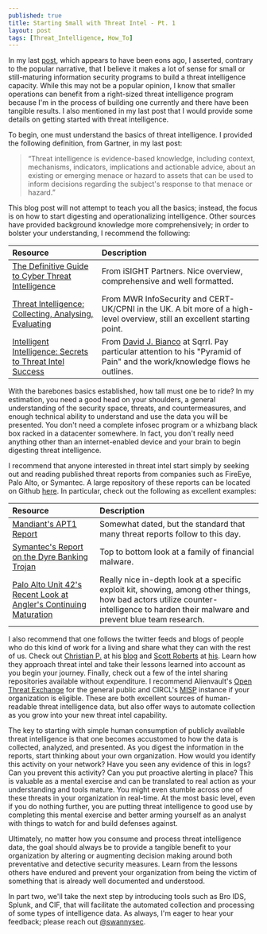 ```yaml
---
published: true
title: Starting Small with Threat Intel - Pt. 1
layout: post
tags: [Threat_Intelligence, How_To]
---
```

In my last [post](https://swannysec.net/2015/11/07/talking-point-threat-intel-is-not-an-all-or-nothing-proposition.html), which appears to have been eons ago, I asserted, contrary to the popular narrative, that I believe it makes a lot of sense for small or still-maturing information security programs to build a threat intelligence capacity.  While this may not be a popular opinion, I know that smaller operations can benefit from a right-sized threat intelligence program because I'm in the process of building one currently and there have been tangible results.  I also mentioned in my last post that I would provide some details on getting started with threat intelligence.

To begin, one must understand the basics of threat intelligence.  I provided the following definition, from Gartner, in my last post:

> “Threat intelligence is evidence-based knowledge, including context, mechanisms, indicators, implications and actionable advice, about an existing or emerging menace or hazard to assets that can be used to inform decisions regarding the subject's response to that menace or hazard.”

This blog post will not attempt to teach you all the basics; instead, the focus is on how to start digesting and operationalizing intelligence.  Other sources have provided background knowledge more comprehensively; in order to bolster your understanding, I recommend the following:

| Resource | Description |
|:--------------|:-----------------|
| [The Definitive Guide to Cyber Threat Intelligence](https://cryptome.org/2015/09/cti-guide.pdf) | From iSIGHT Partners.  Nice overview, comprehensive and well formatted. |
| [Threat Intelligence: Collecting, Analysing, Evaluating](https://www.mwrinfosecurity.com/system/assets/909/original/Threat_Intelligence_Whitepaper.pdf) | From MWR InfoSecurity and CERT-UK/CPNI in the UK.  A bit more of a high-level overview, still an excellent starting point. |
| [Intelligent Intelligence: Secrets to Threat Intel Success](https://speakerdeck.com/davidjbianco/intelligent-intelligence-secrets-to-threat-intel-success) | From [David J. Bianco](https://twitter.com/DavidJBianco) at Sqrrl.  Pay particular attention to his "Pyramid of Pain" and the work/knowledge flows he outlines. |

With the barebones basics established, how tall must one be to ride?  In my estimation, you need a good head on your shoulders, a general understanding of the security space, threats, and countermeasures, and enough technical ability to understand and use the data you will be presented.  You don't need a complete infosec program or a whizbang black box racked in a datacenter somewhere.  In fact, you don't really need anything other than an internet-enabled device and your brain to begin digesting threat intelligence.  

I recommend that anyone interested in threat intel start simply by seeking out and reading published threat reports from companies such as FireEye, Palo Alto, or Symantec.  A large repository of these reports can be located on Github [here](https://github.com/kbandla/APTnotes).  In particular, check out the following as excellent examples:

| Resource | Description |
|:--------------|:-----------------|
| [Mandiant's APT1 Report](http://intelreport.mandiant.com/Mandiant_APT1_Report.pdf) | Somewhat dated, but the standard that many threat reports follow to this day. |
| [Symantec's Report on the Dyre Banking Trojan](https://www.symantec.com/content/en/us/enterprise/media/security_response/whitepapers/dyre-emerging-threat.pdf) | Top to bottom look at a family of financial malware. |
| [Palo Alto Unit 42's Recent Look at Angler's Continuing Maturation](http://researchcenter.paloaltonetworks.com/2016/01/angler-exploit-kit-continues-to-evade-detection-over-90000-websites-compromised/) | Really nice in-depth look at a specific exploit kit, showing, among other things, how bad actors utilize counter-intelligence to harden their malware and prevent blue team research. |

I also recommend that one follows the twitter feeds and blogs of people who do this kind of work for a living and share what they can with the rest of us.  Check out [Christian P.](https://twitter.com/CYINT_dude) at his [blog](http://www.cyintanalysis.com/) and [Scott Roberts](https://twitter.com/sroberts) at [his](https://sroberts.github.io).  Learn how they approach threat intel and take their lessons learned into account as you begin your journey.  Finally, check out a few of the intel sharing repositories available without expenditure.  I recommend Alienvault's [Open Threat Exchange](https://www.alienvault.com/open-threat-exchange) for the general public and CIRCL's [MISP](http://circl.lu/services/misp-malware-information-sharing-platform/) instance if your organization is eligible.  These are both excellent sources of human-readable threat intelligence data, but also offer ways to automate collection as you grow into your new threat intel capability.

The key to starting with simple human consumption of publicly available threat intelligence is that one becomes accustomed to how the data is collected, analyzed, and presented.  As you digest the information in the reports, start thinking about your own organization.  How would you identify this activity on your network?  Have you seen any evidence of this in logs?  Can you prevent this activity?  Can you put proactive alerting in place?  This is valuable as a mental exercise and can be translated to real action as your understanding and tools mature.  You might even stumble across one of these threats in your organization in real-time.  At the most basic level, even if you do nothing further, you are putting threat intelligence to good use by completing this mental exercise and better arming yourself as an analyst with things to watch for and build defenses against.

Ultimately, no matter how you consume and process threat intelligence data, the goal should always be to provide a tangible benefit to your organization by altering or augmenting decision making around both preventative and detective security measures.  Learn from the lessons others have endured and prevent your organization from being the victim of something that is already well documented and understood.

In part two, we'll take the next step by introducing tools such as Bro IDS, Splunk, and CIF, that will facilitate the automated collection and processing of some types of intelligence data.  As always, I'm eager to hear your feedback; please reach out [@swannysec](https://twitter.com/swannysec).

